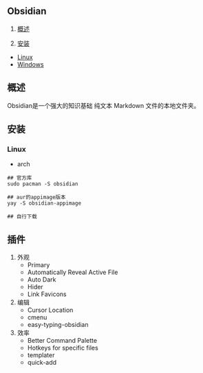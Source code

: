 ## Obsidian

1. [概述](#概述)

2. [安装](#安装)
  - [Linux](#Linux)
  - [Windows](#Windows)


## 概述

Obsidian是一个强大的知识基础
纯文本 Markdown 文件的本地文件夹。

## 安装




### Linux

- arch

```shell
## 官方库
sudo pacman -S obsidian

## aur的appimage版本
yay -S obsidian-appimage

## 自行下载

```



## 插件

1. 外观
	- Primary
	- Automatically Reveal Active File
	- Auto Dark
	- Hider
	- Link Favicons
2. 编辑
	- Cursor Location
	- cmenu
	- easy-typing-obsidian
3. 效率
	- Better Command Palette
	- Hotkeys for specific files
	- templater
	- quick-add
